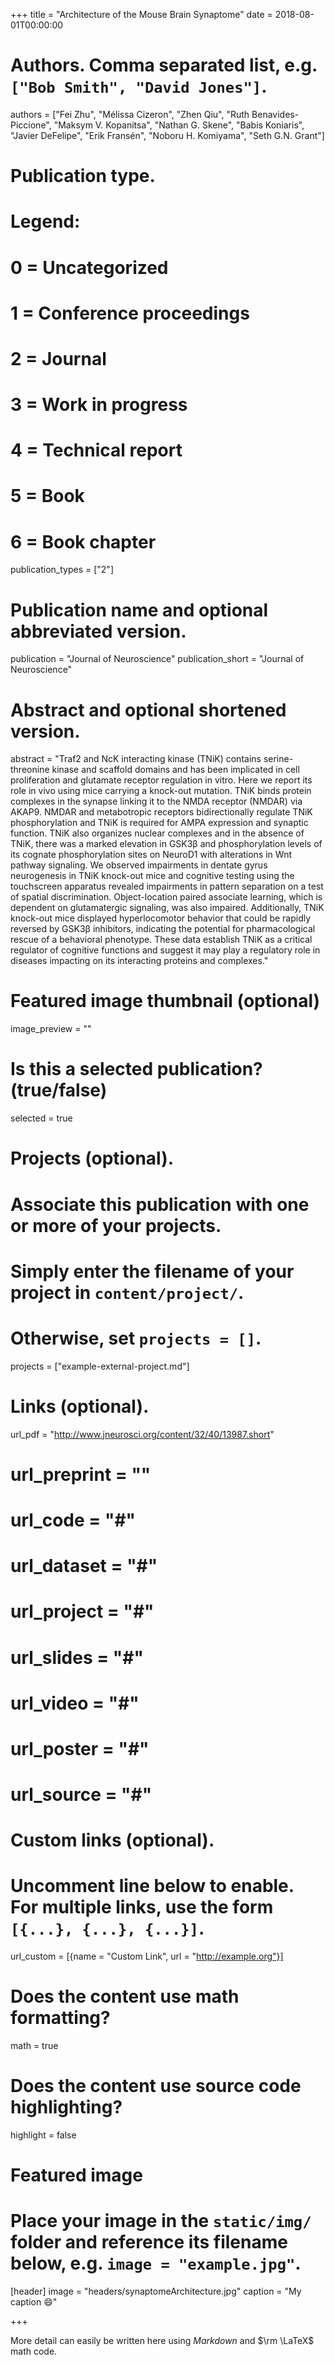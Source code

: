 +++
title = "Architecture of the Mouse Brain Synaptome"
date = 2018-08-01T00:00:00

# Authors. Comma separated list, e.g. `["Bob Smith", "David Jones"]`.
authors = ["Fei Zhu", "Mélissa Cizeron", "Zhen Qiu", "Ruth Benavides-Piccione", "Maksym V. Kopanitsa", "Nathan G. Skene", "Babis Koniaris", "Javier DeFelipe", "Erik Fransén", "Noboru H. Komiyama", "Seth G.N. Grant"]

# Publication type.
# Legend:
# 0 = Uncategorized
# 1 = Conference proceedings
# 2 = Journal
# 3 = Work in progress
# 4 = Technical report
# 5 = Book
# 6 = Book chapter
publication_types = ["2"]

# Publication name and optional abbreviated version.
publication = "Journal of Neuroscience"
publication_short = "Journal of Neuroscience"

# Abstract and optional shortened version.
abstract = "Traf2 and NcK interacting kinase (TNiK) contains serine-threonine kinase and scaffold domains and has been implicated in cell proliferation and glutamate receptor regulation in vitro. Here we report its role in vivo using mice carrying a knock-out mutation. TNiK binds protein complexes in the synapse linking it to the NMDA receptor (NMDAR) via AKAP9. NMDAR and metabotropic receptors bidirectionally regulate TNiK phosphorylation and TNiK is required for AMPA expression and synaptic function. TNiK also organizes nuclear complexes and in the absence of TNiK, there was a marked elevation in GSK3β and phosphorylation levels of its cognate phosphorylation sites on NeuroD1 with alterations in Wnt pathway signaling. We observed impairments in dentate gyrus neurogenesis in TNiK knock-out mice and cognitive testing using the touchscreen apparatus revealed impairments in pattern separation on a test of spatial discrimination. Object-location paired associate learning, which is dependent on glutamatergic signaling, was also impaired. Additionally, TNiK knock-out mice displayed hyperlocomotor behavior that could be rapidly reversed by GSK3β inhibitors, indicating the potential for pharmacological rescue of a behavioral phenotype. These data establish TNiK as a critical regulator of cognitive functions and suggest it may play a regulatory role in diseases impacting on its interacting proteins and complexes."

# Featured image thumbnail (optional)
image_preview = ""

# Is this a selected publication? (true/false)
selected = true

# Projects (optional).
#   Associate this publication with one or more of your projects.
#   Simply enter the filename of your project in `content/project/`.
#   Otherwise, set `projects = []`.
projects = ["example-external-project.md"]

# Links (optional).
url_pdf = "http://www.jneurosci.org/content/32/40/13987.short"
# url_preprint = ""
# url_code = "#"
# url_dataset = "#"
# url_project = "#"
# url_slides = "#"
# url_video = "#"
# url_poster = "#"
# url_source = "#"

# Custom links (optional).
#   Uncomment line below to enable. For multiple links, use the form `[{...}, {...}, {...}]`.
url_custom = [{name = "Custom Link", url = "http://example.org"}]

# Does the content use math formatting?
math = true

# Does the content use source code highlighting?
highlight = false

# Featured image
# Place your image in the `static/img/` folder and reference its filename below, e.g. `image = "example.jpg"`.
[header]
image = "headers/synaptomeArchitecture.jpg"
caption = "My caption :smile:"

+++

More detail can easily be written here using *Markdown* and $\rm \LaTeX$ math code.
